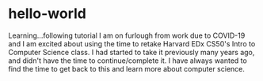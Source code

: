 # hello-world
Learning...following tutorial
I am on furlough from work due to COVID-19 and I am excited about using the time to retake Harvard EDx CS50's Intro to Computer Science class. 
I had started to take it previously many years ago, and didn't have the time to continue/complete it. I have always wanted to find the time to get back to this and learn more about computer science. 
